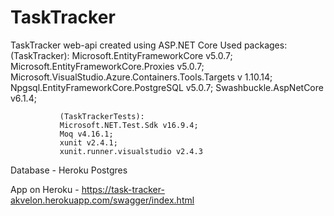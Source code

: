 # TaskTracker
TaskTracker web-api created using ASP.NET Core
Used packages: (TaskTracker):
               Microsoft.EntityFrameworkCore v5.0.7;
               Microsoft.EntityFrameworkCore.Proxies v5.0.7;
               Microsoft.VisualStudio.Azure.Containers.Tools.Targets v 1.10.14;
               Npgsql.EntityFrameworkCore.PostgreSQL v5.0.7;
               Swashbuckle.AspNetCore v6.1.4;
               
               (TaskTrackerTests):
               Microsoft.NET.Test.Sdk v16.9.4;
               Moq v4.16.1;
               xunit v2.4.1;
               xunit.runner.visualstudio v2.4.3
               
 Database - Heroku Postgres 
               
 App on Heroku - https://task-tracker-akvelon.herokuapp.com/swagger/index.html
